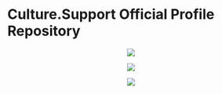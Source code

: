 
<p align="center">
  <h1>
    Culture.Support 
    Official Profile Repository
  </h1>
</p>




<p align="center">
  <a>
    <!-- Music bars move to the beat and are colored based on the track's happiness, danceability and energy! -->
    <img src="https://i.pinimg.com/originals/16/02/b2/1602b26c05ee78120695d592a68b8912.gif">
  </a>
</p>


<p align="center">
  <a>
    <!-- Music bars move to the beat and are colored based on the track's happiness, danceability and energy! -->
    <img src="https://camo.githubusercontent.com/a433273b618d7b8c2569ba6013774adf910ae8e3da45eaff176f64781bfd53fc/68747470733a2f2f72617069646170692e636f6d2f626c6f672f77702d636f6e74656e742f75706c6f6164732f323031372f30312f6f63746f6361742e676966">
  </a>
</p>


<p align="center">
  <a>
    <!-- Music bars move to the beat and are colored based on the track's happiness, danceability and energy! -->
    <img src="https://cdn.dribbble.com/users/906441/screenshots/6364613/walkcyclevector24_dribbble.gif">
  </a>
</p>


